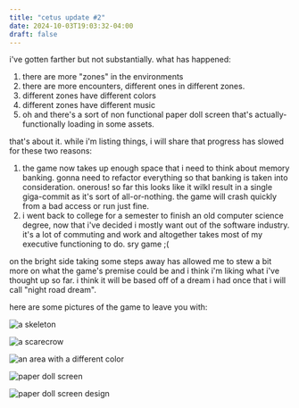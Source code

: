 ```yaml
---
title: "cetus update #2"
date: 2024-10-03T19:03:32-04:00
draft: false
---
```


i've gotten farther but not substantially. what has happened:

1. there are more "zones" in the environments
2. there are more encounters, different ones in different zones.
3. different zones have different colors
4. different zones have different music
5. oh and there's a sort of non functional paper doll screen that's actually-functionally loading in some assets.

that's about it. while i'm listing things, i will share that progress has slowed for these two reasons:

1. the game now takes up enough space that i need to think about memory banking. gonna need to refactor everything so that banking is taken into consideration. onerous! so far this looks like it wilkl result in a single giga-commit as it's sort of all-or-nothing. the game will crash quickly from a bad access or run just fine.
2. i went back to college for a semester to finish an old computer science degree, now that i've decided i mostly want out of the software industry. it's a lot of commuting and work and altogether takes most of my executive functioning to do. sry game ;(

on the bright side taking some steps away has allowed me to stew a bit more on what the game's premise could be and i think i'm liking what i've thought up so far. i think it will be based off of a dream i had once that i will call "night road dream".

here are some pictures of the game to leave you with:

![a skeleton](/cetus_10_3_24_skeleton.png)

![a scarecrow](/cetus_10_3_24_scarecrow.png)

![an area with a different color](/cetus_10_3_24_town2.png)

![paper doll screen](/cetus_10_3_24_paper-doll.png)

![paper doll screen design](/cetus_10_3_24_paper-doll-aseprite.png)



